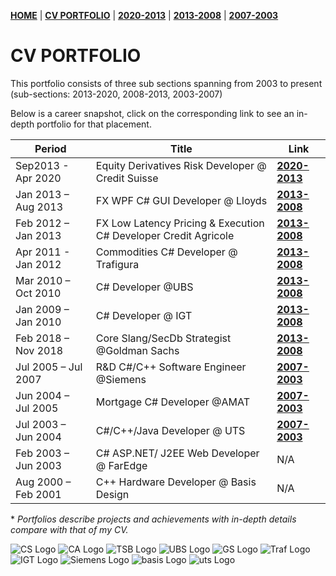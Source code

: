 **[HOME](https://bleunguts.github.io/bleunguts)** | **[CV PORTFOLIO](https://bleunguts.github.io/bleunguts/portfolio)** | **[2020-2013](https://bleunguts.github.io/bleunguts/portfolio2020)** | **[2013-2008](https://bleunguts.github.io/bleunguts/portfolio2013)** | **[2007-2003](https://bleunguts.github.io/bleunguts/portfolio2007)** 
# CV PORTFOLIO
This portfolio consists of three sub sections spanning from 2003 to present (sub-sections: 2013-2020, 2008-2013, 2003-2007)

Below is a career snapshot, click on the corresponding link to see an in-depth portfolio for that placement.  

Period | Title | Link
------------ | ------------- | -------------
Sep2013 - Apr 2020 | Equity Derivatives Risk Developer @ Credit Suisse | **[2020-2013](https://bleunguts.github.io/bleunguts/portfolio2020)**
Jan 2013 – Aug 2013	| FX WPF C# GUI Developer @ Lloyds | **[2013-2008](https://bleunguts.github.io/bleunguts/portfolio2013)** 
Feb 2012 – Jan 2013	| FX Low Latency Pricing & Execution C# Developer Credit Agricole | **[2013-2008](https://bleunguts.github.io/bleunguts/portfolio2013)** 
Apr 2011  - Jan 2012 |Commodities C# Developer @ Trafigura | **[2013-2008](https://bleunguts.github.io/bleunguts/portfolio2013)** 
Mar 2010 – Oct 2010	| C# Developer @UBS | **[2013-2008](https://bleunguts.github.io/bleunguts/portfolio2013)** 
Jan 2009 – Jan 2010	| C# Developer @ IGT | **[2013-2008](https://bleunguts.github.io/bleunguts/portfolio2013)** 
Feb 2018 – Nov 2018	| Core Slang/SecDb Strategist @Goldman Sachs | **[2013-2008](https://bleunguts.github.io/bleunguts/portfolio2013)** 
Jul 2005 – Jul 2007	| R&D C#/C++ Software Engineer @Siemens | **[2007-2003](https://bleunguts.github.io/bleunguts/portfolio2007)**
Jun 2004 – Jul 2005	| Mortgage C# Developer @AMAT | **[2007-2003](https://bleunguts.github.io/bleunguts/portfolio2007)**
Jul 2003 – Jun 2004	| C#/C++/Java Developer @ UTS | **[2007-2003](https://bleunguts.github.io/bleunguts/portfolio2007)**
Feb 2003 – Jun 2003	| C# ASP.NET/ J2EE Web Developer @ FarEdge | N/A
Aug 2000 – Feb 2001	| C++ Hardware Developer @ Basis Design | N/A


\* *Portfolios describe projects and achievements with in-depth details compare with that of my CV.* 

![CS Logo](https://bleunguts.github.io/bleunguts/images/CSlogo.PNG) 
![CA Logo](https://bleunguts.github.io/bleunguts/images/CreditAgricolelogo.PNG)
![TSB Logo](https://bleunguts.github.io/bleunguts/images/lloydslogo.PNG)
![UBS Logo](https://bleunguts.github.io/bleunguts/images/UBSlogo.PNG)
![GS Logo](https://bleunguts.github.io/bleunguts/images/GSlogo.PNG)
![Traf Logo](https://bleunguts.github.io/bleunguts/images/trafiguralogo.PNG)
![IGT Logo](https://bleunguts.github.io/bleunguts/images/IGTLogo.PNG)
![Siemens Logo](https://bleunguts.github.io/bleunguts/images/siemens-logo-4.png)
![basis Logo](https://bleunguts.github.io/bleunguts/images/BasisDesignLogo.PNG)
![uts Logo](https://bleunguts.github.io/bleunguts/images/UTSLogo.PNG)
